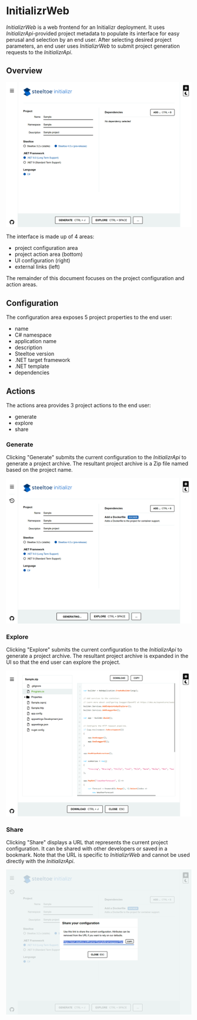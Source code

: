 # InitializrWeb

_InitializrWeb_ is a web frontend for an Initializr deployment.
It uses _InitializrApi_-provided project metadata to populate its interface for easy perusal and selection by an end user.
After selecting desired project parameters, an end user uses _InitializrWeb_ to submit project generation requests to the _InitializrApi_.

## Overview

<img src="images/default.png" alt="Steeltoe Initializr" class="screenshot" />

The interface is made up of 4 areas:

* project configuration area
* project action area (bottom)
* UI configuration (right)
* external links (left)

The remainder of this document focuses on the project configuration and action areas.

## Configuration

The configuration area exposes 5 project properties to the end user:

* name
* C# namespace
* application name
* description
* Steeltoe version
* .NET target framework
* .NET template
* dependencies

## Actions

The actions area provides 3 project actions to the end user:

* generate
* explore
* share

### Generate

Clicking "Generate" submits the current configuration to the _InitializrApi_ to generate a project archive.
The resultant project archive is a Zip file named based on the project name.

<img src="images/generate.png" alt="Steeltoe Initializr generate a project" class="screenshot" />

### Explore

Clicking "Explore" submits the current configuration to the _InitializrApi_ to generate a project archive.
The resultant project archive is expanded in the UI so that the end user can explore the project.

<img src="images/explore.png" alt="Steeltoe Initializr explore project" class="screenshot" />

### Share

Clicking "Share" displays a URL that represents the current project configuration.
It can be shared with other developers or saved in a bookmark.
Note that the URL is specific to _InitializrWeb_ and cannot be used directly with the _InitializrApi_.

<img src="images/share.png" alt="Steeltoe Initializr share project configuration" class="screenshot" />
